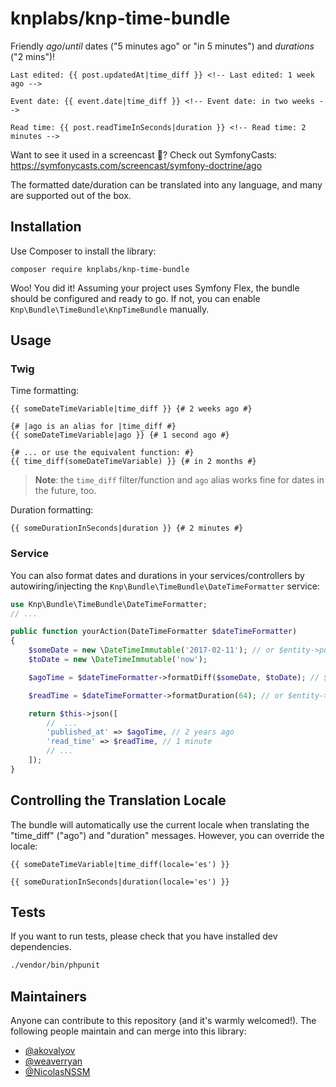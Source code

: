 # knplabs/knp-time-bundle

Friendly *ago*/*until* dates ("5 minutes ago" or "in 5 minutes") and *durations* ("2 mins")!

```twig
Last edited: {{ post.updatedAt|time_diff }} <!-- Last edited: 1 week ago -->

Event date: {{ event.date|time_diff }} <!-- Event date: in two weeks -->

Read time: {{ post.readTimeInSeconds|duration }} <!-- Read time: 2 minutes -->
```

Want to see it used in a screencast 🎥? Check out SymfonyCasts: https://symfonycasts.com/screencast/symfony-doctrine/ago

The formatted date/duration can be translated into any language, and many are supported out of the box.

## Installation

Use Composer to install the library:

```
composer require knplabs/knp-time-bundle
```

Woo! You did it! Assuming your project uses Symfony Flex, the
bundle should be configured and ready to go. If not, you
can enable `Knp\Bundle\TimeBundle\KnpTimeBundle` manually.

## Usage

### Twig

Time formatting:

```twig
{{ someDateTimeVariable|time_diff }} {# 2 weeks ago #}

{# |ago is an alias for |time_diff #}
{{ someDateTimeVariable|ago }} {# 1 second ago #}

{# ... or use the equivalent function: #}
{{ time_diff(someDateTimeVariable) }} {# in 2 months #}
```

> **Note**: the `time_diff` filter/function and `ago` alias works fine for dates in the future, too. 

Duration formatting:

```twig
{{ someDurationInSeconds|duration }} {# 2 minutes #}
```

### Service

You can also format dates and durations in your services/controllers by autowiring/injecting the
`Knp\Bundle\TimeBundle\DateTimeFormatter` service:

```php
use Knp\Bundle\TimeBundle\DateTimeFormatter;
// ...

public function yourAction(DateTimeFormatter $dateTimeFormatter)
{
    $someDate = new \DateTimeImmutable('2017-02-11'); // or $entity->publishedDate()
    $toDate = new \DateTimeImmutable('now');

    $agoTime = $dateTimeFormatter->formatDiff($someDate, $toDate); // $toDate parameter is optional and defaults to "now"

    $readTime = $dateTimeFormatter->formatDuration(64); // or $entity->readTimeInSeconds()

    return $this->json([
        //  ...
        'published_at' => $agoTime, // 2 years ago
        'read_time' => $readTime, // 1 minute
        // ...
    ]);
}
```

## Controlling the Translation Locale

The bundle will automatically use the current locale when translating
the "time_diff" ("ago") and "duration" messages. However, you can override
the locale:

```twig
{{ someDateTimeVariable|time_diff(locale='es') }}

{{ someDurationInSeconds|duration(locale='es') }}
```

## Tests

If you want to run tests, please check that you have installed dev dependencies.

```bash
./vendor/bin/phpunit
```

## Maintainers

Anyone can contribute to this repository (and it's warmly welcomed!). The following
people maintain and can merge into this library:

 - [@akovalyov](https://github.com/akovalyov)
 - [@weaverryan](https://github.com/weaverryan)
 - [@NicolasNSSM](https://github.com/NicolasNSSM)
